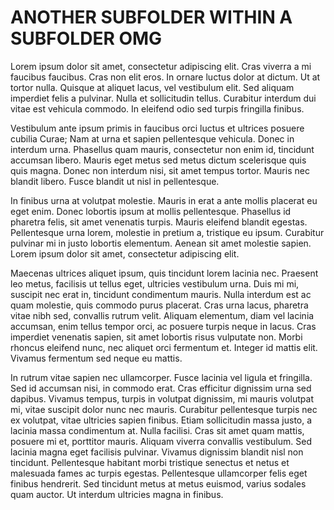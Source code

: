 # ANOTHER SUBFOLDER WITHIN A SUBFOLDER OMG

Lorem ipsum dolor sit amet, consectetur adipiscing elit. Cras viverra a mi faucibus faucibus. Cras non elit eros. In ornare luctus dolor at dictum. Ut at tortor nulla. Quisque at aliquet lacus, vel vestibulum elit. Sed aliquam imperdiet felis a pulvinar. Nulla et sollicitudin tellus. Curabitur interdum dui vitae est vehicula commodo. In eleifend odio sed turpis fringilla finibus.

Vestibulum ante ipsum primis in faucibus orci luctus et ultrices posuere cubilia Curae; Nam at urna et sapien pellentesque vehicula. Donec in interdum urna. Phasellus quam mauris, consectetur non enim id, tincidunt accumsan libero. Mauris eget metus sed metus dictum scelerisque quis quis magna. Donec non interdum nisi, sit amet tempus tortor. Mauris nec blandit libero. Fusce blandit ut nisl in pellentesque.

In finibus urna at volutpat molestie. Mauris in erat a ante mollis placerat eu eget enim. Donec lobortis ipsum at mollis pellentesque. Phasellus id pharetra felis, sit amet venenatis turpis. Mauris eleifend blandit egestas. Pellentesque urna lorem, molestie in pretium a, tristique eu ipsum. Curabitur pulvinar mi in justo lobortis elementum. Aenean sit amet molestie sapien. Lorem ipsum dolor sit amet, consectetur adipiscing elit.

Maecenas ultrices aliquet ipsum, quis tincidunt lorem lacinia nec. Praesent leo metus, facilisis ut tellus eget, ultricies vestibulum urna. Duis mi mi, suscipit nec erat in, tincidunt condimentum mauris. Nulla interdum est ac quam molestie, quis commodo purus placerat. Cras urna lacus, pharetra vitae nibh sed, convallis rutrum velit. Aliquam elementum, diam vel lacinia accumsan, enim tellus tempor orci, ac posuere turpis neque in lacus. Cras imperdiet venenatis sapien, sit amet lobortis risus vulputate non. Morbi rhoncus eleifend nunc, nec aliquet orci fermentum et. Integer id mattis elit. Vivamus fermentum sed neque eu mattis.

In rutrum vitae sapien nec ullamcorper. Fusce lacinia vel ligula et fringilla. Sed id accumsan nisi, in commodo erat. Cras efficitur dignissim urna sed dapibus. Vivamus tempus, turpis in volutpat dignissim, mi mauris volutpat mi, vitae suscipit dolor nunc nec mauris. Curabitur pellentesque turpis nec ex volutpat, vitae ultricies sapien finibus. Etiam sollicitudin massa justo, a lacinia massa condimentum at. Nulla facilisi. Cras sit amet quam mattis, posuere mi et, porttitor mauris. Aliquam viverra convallis vestibulum. Sed lacinia magna eget facilisis pulvinar. Vivamus dignissim blandit nisl non tincidunt. Pellentesque habitant morbi tristique senectus et netus et malesuada fames ac turpis egestas. Pellentesque ullamcorper felis eget finibus hendrerit. Sed tincidunt metus at metus euismod, varius sodales quam auctor. Ut interdum ultricies magna in finibus.








